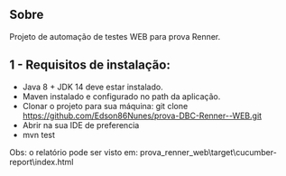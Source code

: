 ## Sobre

Projeto de automação de testes WEB para prova Renner.


## 1 - Requisitos de instalação:

 - Java 8 + JDK 14 deve estar instalado.
 - Maven instalado e configurado no path da aplicação.
 - Clonar o projeto para sua máquina: git clone https://github.com/Edson86Nunes/prova-DBC-Renner--WEB.git
 - Abrir na sua IDE de preferencia
 - mvn test

 Obs: o relatório pode ser visto em: prova_renner_web\target\cucumber-report\index.html
 







      





